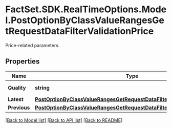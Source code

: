 # FactSet.SDK.RealTimeOptions.Model.PostOptionByClassValueRangesGetRequestDataFilterValidationPrice
Price-related parameters.

## Properties

Name | Type | Description | Notes
------------ | ------------- | ------------- | -------------
**Quality** | **string** | Quality of the price. | Value | Description | | - -- | - -- | | DLY | Delayed: intraday prices with an exchange-imposed delay of usually 15 to 30 minutes. | | EOD | End-of-day: prices updated once per day after the close of trading, possibly with an exchange-imposed delay of several hours or days. |   | [optional] 
**Latest** | [**PostOptionByClassValueRangesGetRequestDataFilterValidationPriceLatest**](PostOptionByClassValueRangesGetRequestDataFilterValidationPriceLatest.md) |  | [optional] 
**Previous** | [**PostOptionByClassValueRangesGetRequestDataFilterValidationPricePrevious**](PostOptionByClassValueRangesGetRequestDataFilterValidationPricePrevious.md) |  | [optional] 

[[Back to Model list]](../README.md#documentation-for-models) [[Back to API list]](../README.md#documentation-for-api-endpoints) [[Back to README]](../README.md)

